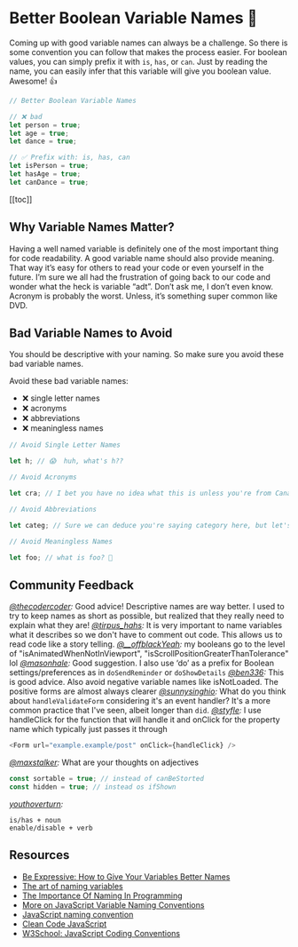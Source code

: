 # Better Boolean Variable Names 👏

Coming up with good variable names can always be a challenge. So there is some convention you can follow that makes the process easier. For boolean values, you can simply prefix it with `is`, `has`, or `can`. Just by reading the name, you can easily infer that this variable will give you boolean value. Awesome! 👍

```javascript
// Better Boolean Variable Names

// ❌ bad
let person = true;
let age = true;
let dance = true;

// ✅ Prefix with: is, has, can
let isPerson = true;
let hasAge = true;
let canDance = true;
```

[[toc]]

## Why Variable Names Matter?

Having a well named variable is definitely one of the most important thing for code readability. A good variable name should also provide meaning. That way it’s easy for others to read your code or even yourself in the future. I’m sure we all had the frustration of going back to our code and wonder what the heck is variable “adt”. Don’t ask me, I don’t even know. Acronym is probably the worst. Unless, it’s something super common like DVD.

## Bad Variable Names to Avoid

You should be descriptive with your naming. So make sure you avoid these bad variable names.

Avoid these bad variable names:

- ❌ single letter names
- ❌ acronyms
- ❌ abbreviations
- ❌ meaningless names

```javascript
// Avoid Single Letter Names

let h; // 😱  huh, what's h??

// Avoid Acronyms

let cra; // I bet you have no idea what this is unless you're from Canada 🇨🇦

// Avoid Abbreviations

let categ; // Sure we can deduce you're saying category here, but let's just used the full name, so it's not a guessing game 😜

// Avoid Meaningless Names

let foo; // what is foo? 🧐
```

## Community Feedback

_[@thecodercoder](https://www.instagram.com/thecodercoder/):_ Good advice! Descriptive names are way better. I used to try to keep names as short as possible, but realized that they really need to explain what they are!
_[@tirpus_hahs](https://www.instagram.com/tirpus_hahs/):_ It is very important to name variables what it describes so we don't have to comment out code. This allows us to read code like a story telling.
_[@\_\_offblackYeah](https://www.instagram.com/__offblackYeah/):_ my booleans go to the level of "isAnimatedWhenNotInViewport", "isScrollPositionGreaterThanTolerance" lol
_[@masonhale](https://twitter.com/masonhale/status/1044000126577061888):_ Good suggestion. I also use ‘do’ as a prefix for Boolean settings/preferences as in `doSendReminder` or `doShowDetails`
_[@ben336](https://twitter.com/ben336/status/1043991772974764035):_ This is good advice. Also avoid negative variable names like isNotLoaded. The positive forms are almost always clearer
_[@sunnysinghio](https://twitter.com/sunnysinghio/status/1043909809085526021):_ What do you think about `handleValidateForm` considering it's an event handler? It's a more common practice that I've seen, albeit longer than `did`.
_[@styfle](https://twitter.com/styfle/status/1043970833838936064):_ I use handleClick for the function that will handle it and onClick for the property name which typically just passes it through

```javascript
<Form url="example.example/post" onClick={handleClick} />
```

_[@maxstalker](https://twitter.com/MaxStalker/status/1045058156609589248):_ What are your thoughts on adjectives

```javascript
const sortable = true; // instead of canBeStorted
const hidden = true; // instead os ifShown
```

_[youthoverturn](https://twitter.com/youthoverturn/status/1044485307775705093):_

```
is/has + noun
enable/disable + verb
```

## Resources

- [Be Expressive: How to Give Your Variables Better Names](https://spin.atomicobject.com/2017/11/01/good-variable-names/)
- [The art of naming variables](https://hackernoon.com/the-art-of-naming-variables-52f44de00aad)
- [The Importance Of Naming In Programming](https://carlalexander.ca/importance-naming-programming/)
- [More on JavaScript Variable Naming Conventions](https://www.htmlgoodies.com/html5/javascript/back-by-popular-demand-more-on-javascript-variable-naming-conventions.html)
- [JavaScript naming convention](http://trungk18.github.io/experience/javascript-naming-convention/)
- [Clean Code JavaScript](https://github.com/ryanmcdermott/clean-code-javascript)
- [W3School: JavaScript Coding Conventions](https://www.w3schools.com/js/js_conventions.asp)
